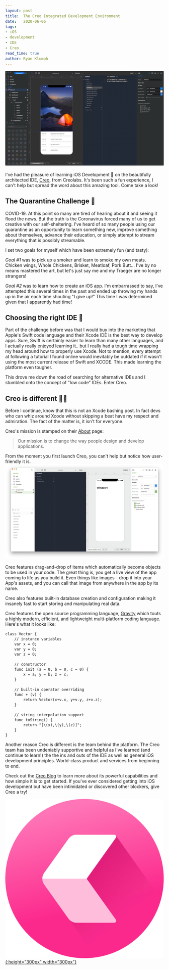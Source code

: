 ```yaml
---
layout: post
title:  The Creo Integrated Development Environment
date:   2020-06-06
tags:
- iOS
- development
- IDE
- Creo
read_time: true
author: Ryan Klumph
---
```

![](/assets/images/creo/creo_1.png)<br><br>
I've had the pleasure of learning iOS Development 📱 on the beautifully architected IDE, [Creo](https://creolabs.com), from Creolabs. It's been such a fun experience, I can't help but spread the word about this amazing tool. Come take a look!

## The Quarantine Challenge 💪
COVID-19. At this point so many are tired of hearing about it and seeing it flood the news. But the truth is the Coronavirus forced many of us to get creative with our self-sheltering. I've heard of so many people using our quarantine as an opportunity to learn something new, improve something about themselves, advance their education, or simply attempt to stream everything that is possibly streamable.

I set two goals for myself which have been extremely fun (and tasty):

*Goal #1* was to pick up a smoker and learn to smoke my own meats. Chicken wings, Whole Chickens, Brisket, Meatloaf, Pork Butt... I've by no means mastered the art, but let's just say me and my Traeger are no longer strangers!

*Goal #2* was to learn how to create an iOS app. I'm embarrassed to say, I've attempted this several times in the past and ended up throwing my hands up in the air each time shouting "I give up!" This time I was determined given that I apparently had time!

## Choosing the right IDE 🤔
Part of the challenge before was that I would buy into the marketing that Apple's Swift code language and their Xcode IDE is the best way to develop apps. Sure, Swift is certainly easier to learn than many other languages, and I actually really enjoyed learning it.. but I really had a tough time wrapping my head around how to properly use Xcode. Not to mention, every attempt at following a tutorial I found online would inevitably be outdated if it wasn't using the most current release of Swift and XCODE. This made learning the platform even tougher.

This drove me down the road of searching for alternative IDEs and I stumbled onto the concept of "low code" IDEs. Enter Creo.

## Creo is different 👨‍💻
Before I continue, know that this is not an Xcode bashing post. In fact devs who can whiz around Xcode without skipping a beat have my respect and admiration. The fact of the matter is, it isn't for everyone.

Creo's mission is stamped on their [About](https://creolabs.com/company) page:

> Our mission is to change the way people design and develop applications.

From the moment you first launch Creo, you can't help but notice how user-friendly it is.
![](/assets/images/creo/creo_2.png)

Creo features drag-and-drop of items which automatically become objects to be used in your code. The great thing is, you get a live view of the app coming to life as you build it. Even things like images - drop it into your App's assets, and you can call that image from anywhere in the app by its name.

Creo also features built-in database creation and configuration making it insanely fast to start storing and manipulating real data.

Creo features the open source programming language, [Gravity](https://github.com/marcobambini/gravity) which touts a highly modern, efficient, and lightweight multi-platform coding language. Here's what it looks like:

```
class Vector {
	// instance variables
	var x = 0;
	var y = 0;
	var z = 0;

	// constructor
	func init (a = 0, b = 0, c = 0) {
		x = a; y = b; z = c;
	}

	// built-in operator overriding
	func + (v) {
		return Vector(x+v.x, y+v.y, z+v.z);
	}

	// string interpolation support
	func toString() {
		return "[\(x),\(y),\(z)]";
	}
}
```

Another reason Creo is different is the team behind the platform. The Creo team has been undeniably supportive and helpful as I've learned (and continue to learn!) the the ins and outs of the IDE as well as general iOS development principles. World-class product and services from beginning to end.

Check out the [Creo Blog](https://blog.creolabs.com) to learn more about its powerful capabilities and how simple it is to get started. If you've ever considered getting into iOS development but have been intimidated or discovered other blockers, give Creo a try!

[![](/assets/images/creo/creo_icon.png){:height="300px" width="300px"}](https://creolabs.com)<br><br>
